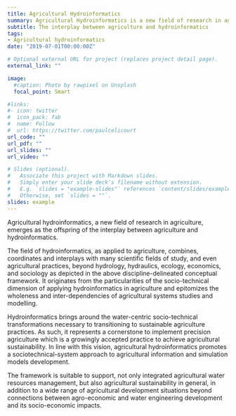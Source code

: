 ```yaml
---
title: Agricultural Hydroinformatics
summary: Agricultural Hydroinformatics is a new field of research in agriculture that seeks to achieve agricultural sustainability through the interplay between agriculture and hydroinformatics.
subtitle: The interplay between agriculture and hydroinformatics
tags:
- Agricultural hydroinformatics
date: "2019-07-01T00:00:00Z"

# Optional external URL for project (replaces project detail page).
external_link: ""

image:
  #caption: Photo by rawpixel on Unsplash
  focal_point: Smart

#links:
#- icon: twitter
#  icon_pack: fab
#  name: Follow
#  url: https://twitter.com/paulcelicourt
url_code: ""
url_pdf: ""
url_slides: ""
url_video: ""

# Slides (optional).
#   Associate this project with Markdown slides.
#   Simply enter your slide deck's filename without extension.
#   E.g. `slides = "example-slides"` references `content/slides/example-slides.md`.
#   Otherwise, set `slides = ""`.
slides: example
---
```


Agricultural hydroinformatics, a new field of research in agriculture, emerges as the offspring of the interplay between agriculture and hydroinformatics. 

The field of hydroinformatics, as applied to agriculture, combines, coordinates and interplays with many scientific fields of study, and even agricultural practices, beyond hydrology, hydraulics, ecology, economics, and sociology as depicted in the above discipline-delineated conceptual framework. It originates from the particularities of the socio-technical dimension of applying hydroinformatics in agriculture and epitomizes the wholeness and inter-dependencies of agricultural systems studies and modelling. 

Hydroinformatics brings around the water-centric socio-technical transformations necessary to transitioning to sustainable agriculture practices. As such, it represents a cornerstone to implement precision agriculture which is a growingly accepted practice to achieve agricultural sustainability. In line with this vision, agricultural hydroinformatics promotes a sociotechnical-system approach to agricultural information and simulation models development. 

The framework is suitable to support, not only integrated agricultural water resources management, but also agricultural sustainability in general, in addition to a wide range of agricultural development situations beyond connections between agro-economic and water engineering development and its socio-economic impacts.

